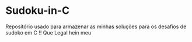 # Sudoku-in-C
Repositório usado para armazenar as minhas soluções para os desafios de sudoko em C !! Que Legal hein meu
